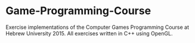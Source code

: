 # Game-Programming-Course
Exercise implementations of the Computer Games Programming Course at Hebrew University 2015. All exercises written in C++ using OpenGL.
